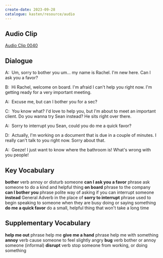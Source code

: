 ```yaml
---
create-date: 2023-09-28
catalogue: kasten/resource/audio
---
```


## Audio Clip
[Audio Clip 0040](https://archive.org/download/englishpod_all/englishpod_0040dg.mp3)

## Dialogue
A:  Um,   sorry  to bother  you um... my  name   is  Rachel.    I'm  new here.    Can I ask you a favor?

B:  Hi  Rachel,   welcome   on board.     I'm afraid   I  can't   help   you  right now.   I'm  getting ready   for  a   very   important   meeting.

A:  Excuse me,    but  can I bother you  for  a   sec?

C:  You   know   what?    I'd   love  to help   you,    but   I'm    about to    meet   an  important    client.    Do   you   wanna  try  Sean   instead?    He   sits   right over there.

A:  Sorry to interrupt you  Sean,   could   you  do me a quick favor?

D:  Actually,   I'm   working   on  a   document   that   is   due   in  a couple of  minutes.    I   really   can't   talk   to you    right now.      Sorry   about  that.

A:  Geeze!    I   just   want   to know  where  the   bathroom    is!     What's  wrong   with  you  people!

## Key Vocabulary
**bother**                  verb             annoy or disturb someone
**can I ask you a favor**   phrase           ask someone to do a kind and helpful thing
**on board**                phrase           to the company
**can I bother you**        phrase           polite way of asking if you can interrupt someone
**instead**                 General Adverb   in the place of
**sorry to interrupt**                       phrase used to begin speaking to someone when they are busy doing or saying something
**do me a quick favor**                      do a small, helpful thing that won't take a long time

## Supplementary Vocabulary
**help me out**      phrase   help me
**give me a hand**   phrase   help me with something
**annoy**            verb     cause someone to feel slightly angry
**bug**              verb     bother or annoy someone (informal)
**disrupt**          verb     stop someone from working, or doing something
